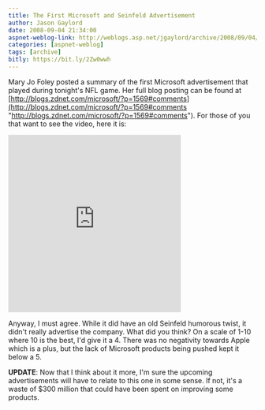 ```yaml
---
title: The First Microsoft and Seinfeld Advertisement
author: Jason Gaylord
date: 2008-09-04 21:34:00
aspnet-weblog-link: http://weblogs.asp.net/jgaylord/archive/2008/09/04/the-first-microsoft-and-seinfeld-advertisement.aspx
categories: [aspnet-weblog]
tags: [archive]
bitly: https://bit.ly/2Zw0wwh
---
```


Mary Jo Foley posted a summary of the first Microsoft advertisement that played during tonight's NFL game. Her full blog posting can be found at [http://blogs.zdnet.com/microsoft/?p=1569#comments](http://blogs.zdnet.com/microsoft/?p=1569#comments "http://blogs.zdnet.com/microsoft/?p=1569#comments"). For those of you that want to see the video, here it is:

<iframe height="360" src="http://www.microsoft.com/PressPass/SilverlightApps/videoplayer_3/standalone.aspx?xml=mms://msstudios.wmod.llnwd.net/a2294/o21/presspass/Shoe_Circus_90_HD_24_MP4_MBR.wmv&amp;r=embed&amp;id=1&amp;layout=top" frameborder="0" width="350" scrolling="no"></iframe>

Anyway, I must agree. While it did have an old Seinfeld humorous twist, it didn't really advertise the company. What did you think? On a scale of 1-10 where 10 is the best, I'd give it a 4. There was no negativity towards Apple which is a plus, but the lack of Microsoft products being pushed kept it below a 5.

**UPDATE**: Now that I think about it more, I'm sure the upcoming advertisements will have to relate to this one in some sense. If not, it's a waste of $300 million that could have been spent on improving some products.